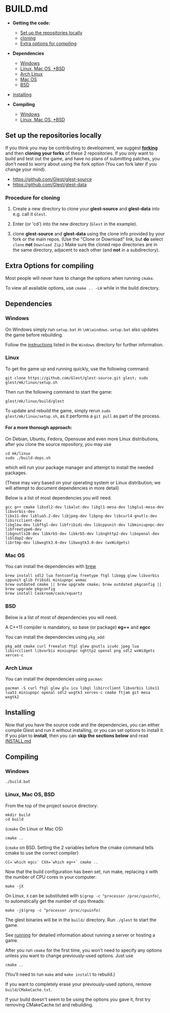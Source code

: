 # BUILD.md

* **Getting the code:**
  * [Set up the repositories locally](https://github.com/Glest/glest-source/blob/develop/BUILD.md#set-up-the-repositories-locally)
  * [cloning](https://github.com/Glest/glest-source/blob/develop/BUILD.md#procedure-for-cloning)
  * [Extra options for compiling](https://github.com/Glest/glest-source/blob/develop/BUILD.md#extra-options-for-compiling)

* **Dependencies**
  * [Windows](https://github.com/Glest/glest-source/blob/develop/BUILD.md#windows)
  * [Linux, Mac OS, *BSD](https://github.com/Glest/glest-source/blob/develop/BUILD.md#linux)
  * [Arch Linux](https://github.com/Glest/glest-source/blob/develop/BUILD.md#arch-linux)
  * [Mac OS](https://github.com/Glest/glest-source/blob/develop/BUILD.md#mac-os)
  * [BSD](https://github.com/Glest/glest-source/blob/develop/BUILD.md#bsd)

* [Installing](https://github.com/Glest/glest-source/blob/develop/BUILD.md#installing)

* **Compiling**
  * [Windows](https://github.com/Glest/glest-source/blob/develop/BUILD.md#windows)
  * [Linux, Mac OS, *BSD](https://github.com/Glest/glest-source/blob/develop/BUILD.md#windows-1)

## Set up the repositories locally

If you think you may be contributing to development, we suggest
[**forking**](https://github.com/Glest/glest-source#fork-destination-box)
and then **cloning your forks** of these 2 repositories. If you only
want to build and test out the game, and have no plans of submitting
patches, you don't need to worry about using the fork option (You can
fork later if you change your mind).

* https://github.com/Glest/glest-source
* https://github.com/Glest/glest-data

### Procedure for cloning

1. Create a new directory to clone your **glest-source** and
**glest-data** into e.g. call it `Glest`.

2. Enter (or 'cd') into the new directory (`Glest` in the example).

3. clone **glest-source** and **glest-data** using the clone
info provided by your fork or the main repos. (Use the "Clone or Download" link, but
**do** select `clone` **not** `Download Zip`.) Make sure the cloned
repo directories are in the same directory, adjacent to each other (and
**not** in a subdirectory).

## Extra Options for compiling

Most people will never have to change the options when running `cmake`.

To view all available options, use `cmake .. -LH` while in the build directory.

## Dependencies

### Windows

On Windows simply run `setup.bat` in `\mk\windows`. `setup.bat` also updates the game before rebuilding.

Follow the
[instructions](https://github.com/Glest/glest-source/blob/develop/mk/windows/README.md)
listed in the `Windows` directory for further information.

### Linux

To get the game up and running quickly, use the following command:

    git clone https://github.com/Glest/glest-source.git glest; sudo glest/mk/linux/setup.sh

Then run the following command to start the game:

    glest/mk/linux/build/glest

To update and rebuild the game, simply rerun `sudo glest/mk/linux/setup.sh`, as it performs a `git pull` as part of the process.

#### For a more thorough approach:

On Debian, Ubuntu, Fedora, Opensuse and even more Linux distributions,
after you clone the source repository, you may use

    cd mk/linux
    sudo ./build-deps.sh

which will run your package manager and attempt to install the needed packages.

(These may vary based on your operating system or Linux distribution;
we will attempt to document dependencies in more detail)

Below is a list of most dependencies you will need.

    gcc g++ cmake libsdl2-dev libalut-dev libgl1-mesa-dev libglu1-mesa-dev libvorbis-dev
    libx11-dev liblua5.2-dev libjpeg-dev libpng-dev libcurl4-gnutls-dev libircclient-dev
    libglew-dev libftgl-dev libfribidi-dev libcppunit-dev libminiupnpc-dev libfreetype6-dev
    libgnutls28-dev libkrb5-dev libkrb5-dev libnghttp2-dev libopenal-dev libldap2-dev
    librtmp-dev libwxgtk3.0-dev libwxgtk3.0-dev (wxWidgets)

### Mac OS

You can install the dependencies with [brew](https://brew.sh/)

    brew install sdl2 lua fontconfig freetype ftgl libogg glew libvorbis cppunit glib fribidi miniupnpc wxmac
    brew outdated cmake || brew upgrade cmake; brew outdated pkgconfig || brew upgrade pkgconfig
    brew install Caskroom/cask/xquartz

### BSD

Below is a list of most of dependencies you will need.

A C++11 compiler is mandatory, so base (or package) **eg++** and **egcc**

You can install the dependencies using `pkg_add`:

`pkg_add cmake curl freealut ftgl glew gnutls icu4c jpeg lua libircclient libvorbis
miniupnpc nghttp2 openal png sdl2 wxWidgets xerces-c`

### Arch Linux

You can install the dependencies using `pacman`:

`pacman -S curl ftgl glew glu icu libgl libircclient libvorbis libx11
lua51 miniupnpc openal sdl2 wxgtk3 xerces-c cmake ftjam git mesa wxgtk2`

## Installing

Now that you have the source code and the dependencies, you can either
compile Glest and run it without installing, or you can set options
to install it. If you plan to **install**, then you can **skip the sections below**
and read
[INSTALL.md](https://github.com/Glest/glest-source/blob/develop/INSTALL.md)

## Compiling

### Windows

    ./build.bat

### Linux, Mac OS, BSD

From the top of the project source directory:

    mkdir build
    cd build

(`cmake` On Linux or Mac OS)

    cmake ..

(`cmake` on BSD. Setting the 2 variables before the cmake command tells
cmake to use the correct compiler)

    CC=`which egcc` CXX=`which eg++` cmake ..

Now that the build configuration has been set, run make, replacing `X` with the number of CPU cores in your computer:

    make -jX

On Linux, `X` can be substituted with `$(grep -c ^processor /proc/cpuinfo)`, to automatically get the number of cpu threads:

    make -j$(grep -c ^processor /proc/cpuinfo)

The glest binaries will be in the `build/` directory. Run
`./glest` to start the game.

See [running](https://github.com/Glest/glest-source#running) for
detailed information about running a server or hosting a game.

After you run `cmake` for the first time, you won't need to specify any
options unless you want to change previously-used options. Just use

    cmake ..

(You'll need to run `make` and `make install` to rebuild.)

If you want to completely erase your previously-used options, remove
`build/CMakeCache.txt`.

If your build doesn't seem to be using the options you gave it, first
try removing CMakeCache.txt and rebuilding.
